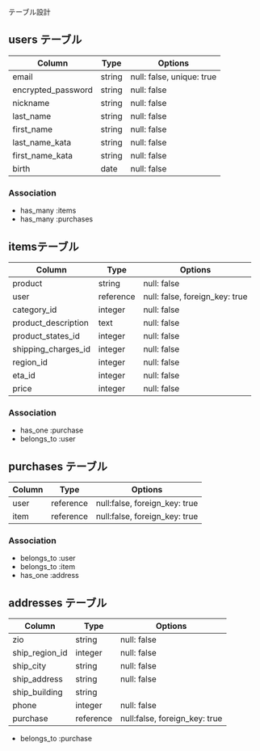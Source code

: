 テーブル設計

## users テーブル

| Column             | Type    | Options                   |
| ------------------ | --------| ------------------------- |
| email              | string  | null: false, unique: true |
| encrypted_password | string  | null: false               |
| nickname           | string  | null: false               |
| last_name          | string  | null: false               |
| first_name         | string  | null: false               |
| last_name_kata     | string  | null: false               |
| first_name_kata    | string  | null: false               |
| birth              | date    | null: false               |


### Association

- has_many :items
- has_many :purchases


## itemsテーブル
| Column                 | Type       | Options                        |
| ---------------------- | -----------| ------------------------------ |
| product                | string     | null: false                    |
| user                   | reference  | null: false, foreign_key: true |
| category_id            | integer    | null: false                    |
| product_description    | text       | null: false                    |
| product_states_id      | integer    | null: false                    |
| shipping_charges_id    | integer    | null: false                    |
| region_id              | integer    | null: false                    |
| eta_id                 | integer    | null: false                    |
| price                  | integer    | null: false                    |

### Association

- has_one :purchase
- belongs_to :user


## purchases テーブル

| Column  | Type     | Options                       |
| --------| -------- | ----------------------------- |
| user    | reference| null:false, foreign_key: true |
| item    | reference| null:false, foreign_key: true |


### Association

- belongs_to :user
- belongs_to :item
- has_one :address

## addresses テーブル

| Column           | Type       | Options                       |
| -----------------| ---------- | ----------------------------- |
| zio              | string     | null: false                   |
| ship_region_id   | integer    | null: false                   |
| ship_city        | string     | null: false                   |
| ship_address     | string     | null: false                   |
| ship_building    | string     |                               |
| phone            | integer    | null: false                   |
| purchase         | reference  | null:false, foreign_key: true |

- belongs_to :purchase